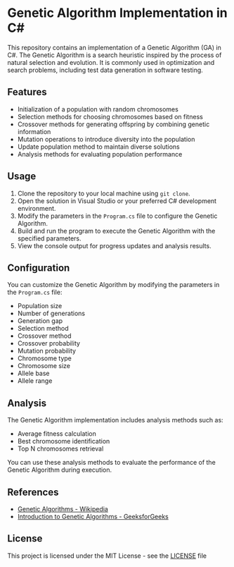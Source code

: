 # Genetic Algorithm Implementation in C#

This repository contains an implementation of a Genetic Algorithm (GA) in C#. The Genetic Algorithm is a search heuristic inspired by the process of natural selection and evolution. It is commonly used in optimization and search problems, including test data generation in software testing.

## Features

- Initialization of a population with random chromosomes
- Selection methods for choosing chromosomes based on fitness
- Crossover methods for generating offspring by combining genetic information
- Mutation operations to introduce diversity into the population
- Update population method to maintain diverse solutions
- Analysis methods for evaluating population performance

## Usage

1. Clone the repository to your local machine using `git clone`.
2. Open the solution in Visual Studio or your preferred C# development environment.
3. Modify the parameters in the `Program.cs` file to configure the Genetic Algorithm.
4. Build and run the program to execute the Genetic Algorithm with the specified parameters.
5. View the console output for progress updates and analysis results.

## Configuration

You can customize the Genetic Algorithm by modifying the parameters in the `Program.cs` file:
- Population size
- Number of generations
- Generation gap
- Selection method
- Crossover method
- Crossover probability
- Mutation probability
- Chromosome type
- Chromosome size
- Allele base
- Allele range

## Analysis

The Genetic Algorithm implementation includes analysis methods such as:
- Average fitness calculation
- Best chromosome identification
- Top N chromosomes retrieval

You can use these analysis methods to evaluate the performance of the Genetic Algorithm during execution.

## References

- [Genetic Algorithms - Wikipedia](https://en.wikipedia.org/wiki/Genetic_algorithm)
- [Introduction to Genetic Algorithms - GeeksforGeeks](https://www.geeksforgeeks.org/introduction-to-genetic-algorithms/)

## License

This project is licensed under the MIT License - see the [LICENSE](LICENSE) file
